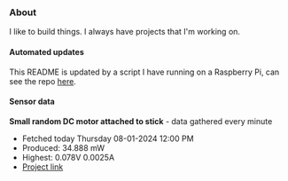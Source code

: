 ### About
I like to build things. I always have projects that I'm working on.

#### Automated updates
This README is updated by a script I have running on a Raspberry Pi, can see the repo [here](https://github.com/jdc-cunningham/raspi-git-repo-updater).

#### Sensor data


**Small random DC motor attached to stick** - data gathered every minute
- Fetched today Thursday 08-01-2024 12:00 PM
- Produced: 34.888 mW
- Highest: 0.078V 0.0025A
- [Project link](https://github.com/jdc-cunningham/turbine-raspi)